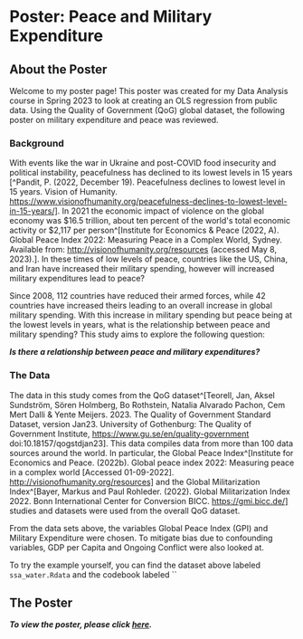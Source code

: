 Poster: Peace and Military Expenditure 
================

## About the Poster 

Welcome to my poster page! This poster was created for my Data Analysis course in Spring 2023 to look at creating an OLS regression from public data. Using the Quality of Government (QoG) global dataset, the following poster on military  expenditure and peace was reviewed. 


### Background


With events like the war in Ukraine and post-COVID food insecurity and political instability, peacefulness has declined to its lowest levels in 15 years [^Pandit, P. (2022, December 19). Peacefulness declines to lowest level in 15 years. Vision of Humanity. https://www.visionofhumanity.org/peacefulness-declines-to-lowest-level-in-15-years/]. In 2021 the economic impact of violence on the global economy was $16.5 trillion, about ten percent of the world's total economic activity or $2,117 per person^[Institute for Economics & Peace (2022, A). Global Peace Index 2022: Measuring Peace in a Complex World, Sydney. Available from: http://visionofhumanity.org/resources (accessed May 8, 2023).]. In these times of low levels of peace, countries like the US, China, and Iran have increased their military spending, however will increased military expenditures lead to peace?


Since 2008, 112 countries have reduced their armed forces, while 42 countries have increased theirs leading to an overall increase in global military spending. With this increase in military spending but peace being at the lowest levels in years, what is the relationship between peace and military spending? This study aims to explore the following question: 


**_Is there a relationship between peace and military expenditures?_** 


### The Data

The data in this study comes from the QoG dataset^[Teorell, Jan, Aksel Sundström, Sören Holmberg, Bo Rothstein, Natalia Alvarado Pachon, Cem Mert Dalli & Yente Meijers. 2023. The Quality of Government Standard Dataset, version Jan23. University of Gothenburg: The Quality of Government Institute, https://www.gu.se/en/quality-government doi:10.18157/qogstdjan23]. This data compiles data from more than 100 data sources around the world. In particular, the Global Peace Index^[Institute for Economics and Peace. (2022b). Global peace index 2022: Measuring peace in a
complex world [Accessed 01-09-2022]. http://visionofhumanity.org/resources] and the Global Militarization Index^[Bayer, Markus and Paul Rohleder. (2022). Global Militarization Index 2022. Bonn International
Center for Conversion BICC. https://gmi.bicc.de/] studies and datasets were used from the overall QoG dataset. 


From the data sets above, the variables Global Peace Index (GPI) and Military Expenditure were chosen. To mitigate bias due to confounding variables, GDP per Capita and Ongoing Conflict were also looked at. 


To try the example yourself, you can find the dataset above labeled `ssa_water.Rdata` and the codebook labeled ``


## The Poster

_**To view the poster, please click [here](https://sloprinzi.github.io/Presentation_Refugee_Ages/#1).**_ 
